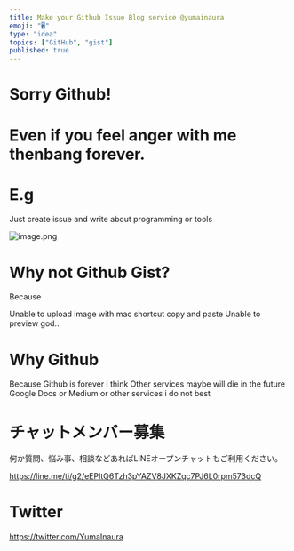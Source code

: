 ```yaml
---
title: Make your Github Issue Blog service @yumainaura
emoji: "🖥"
type: "idea"
topics: ["GitHub", "gist"]
published: true
---
```


# Sorry Github!

# Even if you feel anger with me thenbang forever.

# E.g

Just create issue and write about programming or tools

![image.png](https://qiita-image-store.s3.amazonaws.com/0/89618/dad30152-da98-5fe4-b14f-6aefbf4b85d6.png)

# Why not Github Gist?

Because

Unable to upload image with mac shortcut copy and paste
Unable to preview
god..

 
# Why Github 

Because Github is forever i think
Other services maybe will die in the future
Google Docs or Medium or other services i do not best










<!-- Update From Qiita API -->

# チャットメンバー募集


何か質問、悩み事、相談などあればLINEオープンチャットもご利用ください。

https://line.me/ti/g2/eEPltQ6Tzh3pYAZV8JXKZqc7PJ6L0rpm573dcQ





# Twitter


https://twitter.com/YumaInaura


<!-- Update From Qiita API -->


